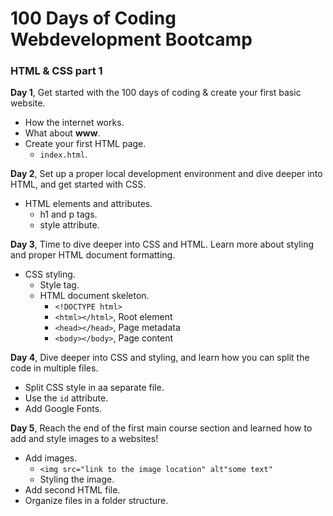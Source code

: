 # 100 Days of Coding Webdevelopment Bootcamp

### HTML & CSS part 1

**Day 1**, Get started with the 100 days of coding & create your first basic website.

- How the internet works.
- What about **www**.
- Create your first HTML page.
    - `index.html`.

**Day 2**, Set up a proper local development environment and dive deeper into HTML, and get started with CSS.
- HTML elements and attributes.
    - h1 and p tags.
    - style attribute.
 
**Day 3**, Time to dive deeper into CSS and HTML. Learn more about styling and proper HTML document formatting.
- CSS styling.
  - Style tag.
  - HTML document skeleton.
    - `<!DOCTYPE html>`
    - `<html></html>`, Root element
    - `<head></head>`, Page metadata
    - `<body></body>`, Page content

**Day 4**,
Dive deeper into CSS and styling, and learn how you can split the code in multiple files.

- Split CSS style in aa separate file.
- Use the `id` attribute.
- Add Google Fonts.

**Day 5**, Reach the end of the first main course section and learned how to add and style images to a websites!

- Add images.
  - `<img src="link to the image location" alt"some text"`
  - Styling the image.
- Add second HTML file.
- Organize files in a folder structure.

            
